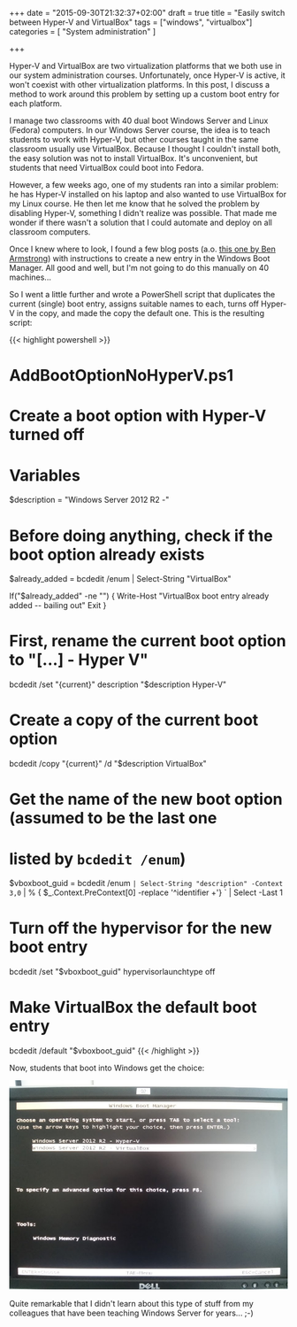 +++
date = "2015-09-30T21:32:37+02:00"
draft = true
title = "Easily switch between Hyper-V and VirtualBox"
tags = ["windows", "virtualbox"]
categories = [ "System administration" ]

+++

Hyper-V and VirtualBox are two virtualization platforms that we both use in our system administration courses. Unfortunately, once Hyper-V is active, it won't coexist with other virtualization platforms. In this post, I discuss a method to work around this problem by setting up a custom boot entry for each platform.

<!--more-->

I manage two classrooms with 40 dual boot Windows Server and Linux (Fedora) computers. In our Windows Server course, the idea is to teach students to work with Hyper-V, but other courses taught in the same classroom usually use VirtualBox. Because I thought I couldn't install both, the easy solution was not to install VirtualBox. It's unconvenient, but students that need VirtualBox could boot into Fedora.

However, a few weeks ago, one of my students ran into a similar problem: he has Hyper-V installed on his laptop and also wanted to use VirtualBox for my Linux course. He then let me know that he solved the problem by disabling Hyper-V, something I didn't realize was possible. That made me wonder if there wasn't a solution that I could automate and deploy on all classroom computers.

Once I knew where to look, I found a few blog posts (a.o. [this one by Ben Armstrong](http://blogs.msdn.com/b/virtual_pc_guy/archive/2008/04/14/creating-a-no-hypervisor-boot-entry.aspx)) with instructions to create a new entry in the Windows Boot Manager. All good and well, but I'm not going to do this manually on 40 machines...

So I went a little further and wrote a PowerShell script that duplicates the current (single) boot entry, assigns suitable names to each, turns off Hyper-V in the copy, and made the copy the default one. This is the resulting script:

{{< highlight powershell >}}
# AddBootOptionNoHyperV.ps1
# Create a boot option with Hyper-V turned off

# Variables
$description = "Windows Server 2012 R2 -"

# Before doing anything, check if the boot option already exists
$already_added = bcdedit /enum | Select-String "VirtualBox"

If("$already_added" -ne "") {
    Write-Host "VirtualBox boot entry already added -- bailing out"
    Exit
}

# First, rename the current boot option to "[...] - Hyper V"
bcdedit /set "{current}" description "$description Hyper-V"

# Create a copy of the current boot option
bcdedit /copy "{current}" /d "$description VirtualBox"

# Get the name of the new boot option (assumed to be the last one
# listed by `bcdedit /enum`)
$vboxboot_guid = bcdedit /enum `
    | Select-String "description" -Context 3,0 `
    | % { $_.Context.PreContext[0] -replace '^identifier +'} `
    | Select -Last 1

# Turn off the hypervisor for the new boot entry
bcdedit /set "$vboxboot_guid" hypervisorlaunchtype off

# Make VirtualBox the default boot entry
bcdedit /default "$vboxboot_guid"
{{< /highlight >}}


Now, students that boot into Windows get the choice:

![Windows boot menu with options Hyper-V and VirtualBox](/img/bootmenu-hyperv-vbox.jpg)


Quite remarkable that I didn't learn about this type of stuff from my colleagues that have been teaching Windows Server for years... ;-)

